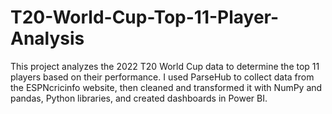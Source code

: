 # T20-World-Cup-Top-11-Player-Analysis
This project analyzes the 2022 T20 World Cup data to determine the top 11 players based on their performance. I used ParseHub to collect data from the ESPNcricinfo website, then cleaned and transformed it with NumPy and pandas, Python libraries, and created dashboards in Power BI. 
